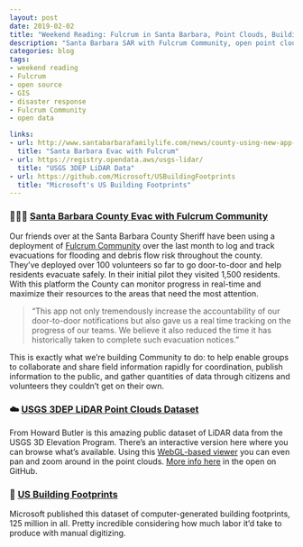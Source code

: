 ```yaml
---
layout: post
date: 2019-02-02
title: "Weekend Reading: Fulcrum in Santa Barbara, Point Clouds, Building Footprints"
description: "Santa Barbara SAR with Fulcrum Community, open point cloud data on AWS, and Microsofts millions of building footprints."
categories: blog
tags:
- weekend reading
- Fulcrum
- open source
- GIS
- disaster response
- Fulcrum Community
- open data

links:
- url: http://www.santabarbarafamilylife.com/news/county-using-new-app-developed-to-help-log-evacuations/
  title: "Santa Barbara Evac with Fulcrum"
- url: https://registry.opendata.aws/usgs-lidar/
  title: "USGS 3DEP LiDAR Data"
- url: https://github.com/Microsoft/USBuildingFootprints
  title: "Microsoft's US Building Footprints"
---
```


### 👨🏽‍🚒 [Santa Barbara County Evac with Fulcrum Community](http://www.santabarbarafamilylife.com/news/county-using-new-app-developed-to-help-log-evacuations/ "Santa Barbara Evac with Fulcrum")

Our friends over at the Santa Barbara County Sheriff have been using a deployment of [Fulcrum Community](https://www.fulcrumapp.com/community/ "Fulcrum Community") over the last month to log and track evacuations for flooding and debris flow risk throughout the county. They’ve deployed over 100 volunteers so far to go door-to-door and help residents evacuate safely. In their initial pilot they visited 1,500 residents. With this platform the County can monitor progress in real-time and maximize their resources to the areas that need the most attention.

> “This app not only tremendously increase the accountability of our door-to-door notifications but also gave us a real time tracking on the progress of our teams. We believe it also reduced the time it has historically taken to complete such evacuation notices.”

This is exactly what we’re building Community to do: to help enable groups to collaborate and share field information rapidly for coordination, publish information to the public, and gather quantities of data through citizens and volunteers they couldn’t get on their own.

### ☁️ [USGS 3DEP LiDAR Point Clouds Dataset](https://registry.opendata.aws/usgs-lidar/ "USGS 3DEP LiDAR")

From Howard Butler is this amazing public dataset of LiDAR data from the USGS 3D Elevation Program. There’s an interactive version here where you can browse what’s available. Using this [WebGL-based viewer](https://usgs.entwine.io/data/view.html?r=%22https://s3-us-west-2.amazonaws.com/usgs-lidar-public/AK_Kenai_2008%22 "WebGL Point Cloud Viewer") you can even pan and zoom around in the point clouds. [More info here](https://github.com/hobu/usgs-lidar "USGS LiDAR") in the open on GitHub.

### 🏢 [US Building Footprints](https://github.com/Microsoft/USBuildingFootprints "Microsoft Building Footprints")

Microsoft published this dataset of computer-generated building footprints, 125 million in all. Pretty incredible considering how much labor it’d take to produce with manual digitizing.
